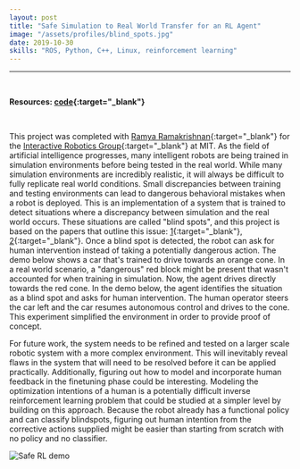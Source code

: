 ```yaml
---
layout: post
title: "Safe Simulation to Real World Transfer for an RL Agent"
image: "/assets/profiles/blind_spots.jpg"
date: 2019-10-30
skills: "ROS, Python, C++, Linux, reinforcement learning"
---
```


___

<p>&nbsp;</p>

**Resources: [code](https://github.com/echen9898/safe_rl){:target="_blank"}**

<p>&nbsp;</p>

This project was completed with [Ramya Ramakrishnan](https://people.csail.mit.edu/ramyaram/){:target="_blank"} for the [Interactive Robotics Group](https://interactive.mit.edu/){:target="_blank"} at MIT. As the field of artificial intelligence progresses, many intelligent robots are being trained in simulation environments before being tested in the real world. While many simulation environments are incredibly realistic, it will always be difficult to fully replicate real world conditions. Small discrepancies between training and testing environments can lead to dangerous behavioral mistakes when a robot is deployed. This is an implementation of a system that is trained to detect situations where a discrepancy between simulation and the real world occurs. These situations are called "blind spots", and this project is based on the papers that outline this issue: [1](http://interactive.mit.edu/sites/default/files/documents/Ramakrishnan_AAAI_2019.pdf){:target="_blank"}, [2](http://erichorvitz.com/JAIR_sim_to_real_transfer.pdf){:target="_blank"}. Once a blind spot is detected, the robot can ask for human intervention instead of taking a potentially dangerous action. The demo below shows a car that's trained to drive towards an orange cone. In a real world scenario, a "dangerous" red block might be present that wasn't accounted for when training in simulation. Now, the agent drives directly towards the red cone. In the demo below, the agent identifies the situation as a blind spot and asks for human intervention. The human operator steers the car left and the car resumes autonomous control and drives to the cone. This experiment simplified the environment in order to provide proof of concept. 

For future work, the system needs to be refined and tested on a larger scale robotic system with a more complex environment. This will inevitably reveal flaws in the system that will need to be resolved before it can be applied practically. Additionally, figuring out how to model and incorporate human feedback in the finetuning phase could be interesting. Modeling the optimization intentions of a human is a potentially difficult inverse reinforcement learning problem that could be studied at a simpler level by building on this approach. Because the robot already has a functional policy and can classify blindspots, figuring out human intention from the corrective actions supplied might be easier than starting from scratch with no policy and no classifier.



<img src="/assets/2019-10-30/demo.gif" alt="Safe RL demo" class="center blog_post_body"> 
